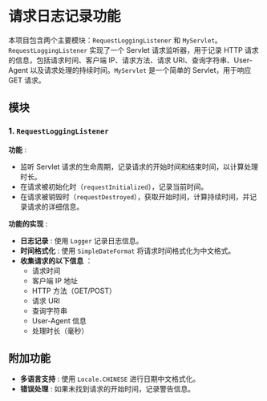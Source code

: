 # **请求日志记录功能**

本项目包含两个主要模块：`RequestLoggingListener` 和 `MyServlet`。`RequestLoggingListener` 实现了一个 Servlet 请求监听器，用于记录 HTTP 请求的信息，包括请求时间、客户端 IP、请求方法、请求 URI、查询字符串、User-Agent 以及请求处理的持续时间。`MyServlet` 是一个简单的 Servlet，用于响应 GET 请求。

## 模块

### 1. `RequestLoggingListener`

 **功能** :

* 监听 Servlet 请求的生命周期，记录请求的开始时间和结束时间，以计算处理时长。
* 在请求被初始化时（`requestInitialized`），记录当前时间。
* 在请求被销毁时（`requestDestroyed`），获取开始时间，计算持续时间，并记录请求的详细信息。

 **功能的实现** :

* **日志记录** : 使用 `Logger` 记录日志信息。
* **时间格式化** : 使用 `SimpleDateFormat` 将请求时间格式化为中文格式。
* **收集请求的以下信息** ：
  * 请求时间
  * 客户端 IP 地址
  * HTTP 方法（GET/POST）
  * 请求 URI
  * 查询字符串
  * User-Agent 信息
  * 处理时长（毫秒）

## 附加功能

* **多语言支持** : 使用 `Locale.CHINESE` 进行日期中文格式化。
* **错误处理** : 如果未找到请求的开始时间，记录警告信息。
